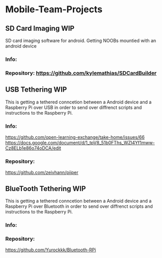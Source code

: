 # Mobile-Team-Projects

## SD Card Imaging WIP
SD card imaging software for android. Getting NOOBs mountied with an android device

### Info:

### Repository: https://github.com/kylemathias/SDCardBuilder

## USB Tethering WIP
This is getting a tethered conncetion between a Android device and a Raspberry Pi over USB in order to send over diffrenct scripts and instructions to the Raspberry Pi.

### Info: 

  https://github.com/open-learning-exchange/take-home/issues/66
  https://docs.google.com/document/d/1_tpV8_51b0FThs_WZI4Yf1mww-Cz8ELb1e86o74oDCA/edit

### Repository:

  https://github.com/zeivhann/piiper

## BlueTooth Tethering WIP
This is getting a tethered conncetion between a Android device and a Raspberry Pi over Bluetooth in order to send over diffrenct scripts and instructions to the Raspberry Pi.

### Info:

### Repository: 

  https://github.com/Yurockkk/Bluetooth-RPi
